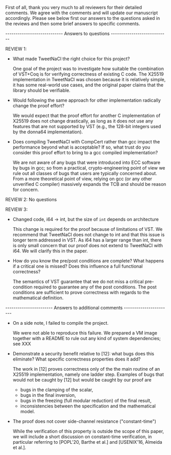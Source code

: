 First of all, thank you very much to all reviewers for their detailed comments.
We agree with the comments and will update our manuscript accordingly. Please
see below first our answers to the questions asked in the reviews and then some
brief answers to specific comments.

---------------------------- Answers to questions ----------------------------

REVIEW 1:

* What made TweetNaCl the right choice for this project?  

  One goal of the project was to investigate how suitable the combination of
  VST+Coq is for verifying correctness of existing C code. The X25519
  implementation in TweetNaCl was chosen because it is relatively simple, it has
  some real-world use cases, and the original paper claims that the library
  should be verifiable.

* Would following the same approach for other implementation radically change
  the proof effort?
  
  We would expect that the proof effort for another C implementation of X25519
  does not change drastically, as long as it does not use any features that are
  not supported by VST (e.g., the 128-bit integers used by the donna64
  implementation).

* Does compiling TweetNaCl with CompCert rather than gcc impact the performance
  beyond what is acceptable? If so, what trust do you consider this proof effort
  to bring to a gcc compiled implementation?

  We are not aware of any bugs that were introduced into ECC software by bugs in
  gcc; so from a practical, crypto-engineering point of view we rule out all
  classes of bugs that users are typically concerned about. From a more
  theoretical point of view, relying on gcc (or any other unverified C compiler)
  massively expands the TCB and should be reason for concern.


REVIEW 2: No questions

REVIEW 3:

* Changed code, i64 -> int, but the size of `int` depends on architecture

  This change is required for the proof because of limitations of VST. We
  recommend that TweetNaCl does not change to int and that this issue is longer
  term addressed in VST. As i64 has a larger range than int, there is only small
  concern that our proof does not extend to TweetNaCl with i64. We will clarify
  this in the paper.

* How do you know the pre/post conditions are complete? What happens if a
  critical one is missed? Does this influence a full functional correctness?

  The semantics of VST guarantee that we do not miss a critical pre-condition
  required to guarantee any of the post conditions. The post conditions are
  sufficient to prove correctness with regards to the mathematical definition.


----------------------- Answers to additional comments -----------------------

* On a side note, I failed to compile the project.

  We were not able to reproduce this failure. We prepared a VM image together
  with a README to rule out any kind of system dependencies; see
  XXX

* Demonstrate a security benefit relative to [12]: what bugs does this
  eliminate? What specific correctness properties does it add?

  The work in [12] proves correctness only of the the main routine of an X25519
  implementation, namely one ladder step. Examples of bugs that would not be
  caught by [12] but would be caught by our proof are
  - bugs in the clamping of the scalar,
  - bugs in the final inversion,
  - bugs in the freezing (full modular reduction) of the final result,
  - inconsistencies between the specification and the mathematical model.

* The proof does not cover side-channel resistance ("constant-time")

  While the verification of this property is outside the scope of this paper,
  we will include a short discussion on constant-time verification, in
  particular referring to [POPL'20, Barthe et al.] and [USENIX'16, Almeida et
  al.].
